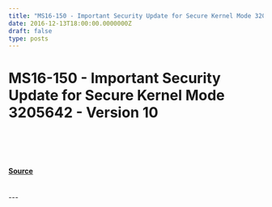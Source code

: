 ```yaml
---
title: "MS16-150 - Important Security Update for Secure Kernel Mode 3205642 - Version 10"
date: 2016-12-13T18:00:00.0000000Z
draft: false
type: posts
---
```

# MS16-150 - Important Security Update for Secure Kernel Mode 3205642 - Version 10

<br/>

<br/>

<br/>


#### [Source](https://technet.microsoft.com/en-us/library/security/MS16-150)

<br/>
---
